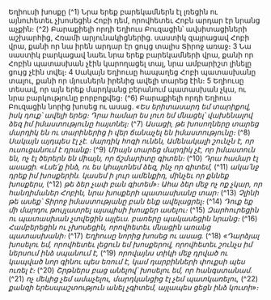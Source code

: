 
Եղիուսի խոսքը
(^1) Նրա երեք բարեկամներն էլ լռեցին ու այնուհետեւ չխոսեցին Հոբի դեմ, որովհետեւ Հոբն արդար էր նրանց աչքին։
(^2) Բարաքիելի որդի Եղիուս Բուզացին՝ ավսիտացիների աշխարհից, Հռամի արյունակիցներից. սաստիկ զայրացավ Հոբի
վրա, քանի որ նա իրեն արդար էր ցույց տալիս Տիրոջ առաջ։ 3 Նա սաստիկ բարկացավ նաեւ նրա երեք բարեկամների
վրա, քանի որ Հոբին պատասխան չէին կարողացել տալ, նրա ամբարիշտ լինելը ցույց չէին տվել։ 4 Սակայն Եղիուսը
հապաղեց Հոբի պատասխանը տալու, քանի որ մյուսներն իրենից ավելի տարեց էին։ 5 Եղիուսը տեսավ, որ այն երեք
մարդկանց բերանում պատասխան չկա, ու նրա բարկությունը բորբոքվեց։
(^6) Բարաքիելի որդի Եղիուս Բուզացին նորից խոսեց ու ասաց.
_«Ես երիտասարդ եմ տարիքով, իսկ դուք՝ ավելի երեց։
Դրա համար ես լուռ եմ մնացել՝ վախենալով ձեզ իմ իմաստությունը հայտնել։_
(^7) _Ասացի, թե խոսողները տարեց մարդիկ են
ու տարիներից ի վեր ճանաչել են իմաստությունը։_
(^8) _Սակայն այդպես էլ չէ. մարդիկ հոգի ունեն,
Ամենակալի շունչն է, որ ուսուցանում է դրանք։_
(^9) _Միայն տարեց մարդիկ չէ, որ իմաստուն են,
ոչ էլ ծերերն են միայն, որ ճշմարիտը գիտեն։_
(^10) _Դրա համար էլ ասացի. «Լսե՛ք ինձ, ու ես կհայտնեմ ձեզ, ինչ որ գիտեմ,_
(^11) _ակա՛նջ դրեք իմ խոսքերին.
կասեմ ի լուր ամենքիդ, մինչեւ որ քննեք խոսքերս,_
(^12) _թե ձեր չափ բան գիտեմ»։
Ահա ձեր մեջ ոչ ոք չկար, որ հանդիմաներ Հոբին,
նրա խոսքերի պատասխանը տար։_
(^13) _Չլինի թե ասեք՝ Տիրոջ իմաստությանը բան ենք ավելացրել։_
(^14) _Դուք եք մի մարդու թույլատրել այսպիսի խոսքեր ասելու։_
(^15) _Զարհուրեցին ու պատասխան չտվեցին այլեւս.
բառերը պակասեցին նրանց։_
(^16) _Համբերեցին ու չխոսեցին, որովհետեւ մնացին առանց պատասխանի։_
(^17) _Եղիուսը նորից խոսեց ու ասաց._
(^18) _«Դարձյալ խոսելու եմ, որովհետեւ լեցուն եմ խոսքերով,
որովհետեւ շունչս իմ ներսում ինձ սպանում է,_
(^19) _որովայնս տիկի մեջ դրված ու կապված նոր գինու պես եռում է,
կամ դարբինների փուքսի պես ուռել է։_
(^20) _Շրթներս բաց անելով՝ խոսելու եմ, որ հանգստանամ._
(^21) _ոչ մեկից չեմ ամաչելու, մարդկանցից էլ չեմ պատկառելու,_
(^22) _քանզի երեսպաշտություն անել չգիտեմ, այլապես ցեցն ինձ կուտի»։_
